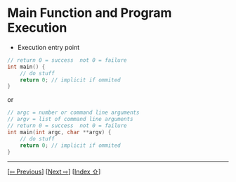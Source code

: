 <a name="1_04_main-1"></a>
# Main Function and Program Execution

* Execution entry point

```cpp
// return 0 = success  not 0 = failure
int main() {
    // do stuff 
    return 0; // implicit if ommited
}
```

or 

```cpp
// argc = number or command line arguments
// argv = list of command line arguments
// return 0 = success  not 0 = failure
int main(int argc, char **argv) {
    // do stuff
    return 0; // implicit if ommited
}
```

---
[[⇦ Previous](1_03_compilation_model_idx.md)]		[[Next  ⇨](1_05_vars_constants_idx.md)]		[[Index ⇧](index.md#1_04_main_idx.md)]
